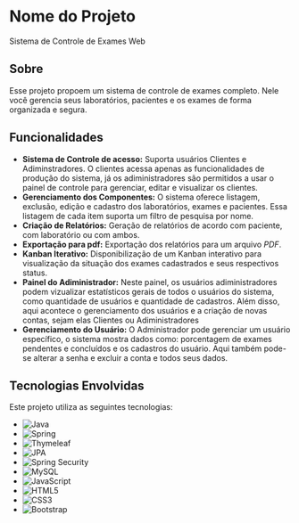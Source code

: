 # Nome do Projeto

Sistema de Controle de Exames Web

## Sobre

Esse projeto propoem um sistema de controle de exames completo. Nele você gerencia seus laboratórios, pacientes e os exames de forma organizada e segura.

## Funcionalidades

- **Sistema de Controle de acesso:** Suporta usuários Clientes e Adiminstradores. O clientes acessa apenas as funcionalidades de produção do sistema, já os adiministradores são permitidos a usar o painel de controle para gerenciar, editar e visualizar os clientes.
- **Gerenciamento dos Componentes:** O sistema oferece listagem, exclusão, edição e cadastro dos laboratórios, exames e pacientes. Essa listagem de cada item suporta um filtro de pesquisa por nome.
- **Criação de Relatórios:** Geração de relatórios de acordo com paciente, com laboratório ou com ambos.
- **Exportação para pdf:** Exportação dos relatórios para um arquivo *PDF*.
- **Kanban Iterativo:** Disponibilização de um Kanban interativo para visualização da situação dos exames cadastrados e seus respectivos status.
- **Painel do Adiministrador:** Neste painel, os usuários adiministradores podem vizualizar estatísticos gerais de todos o usuários do sistema, como quantidade de usuários e quantidade de cadastros. Além disso, aqui acontece o gerenciamento dos usuários e a criação de novas contas, sejam elas Clientes ou Adiministradores
- **Gerenciamento do Usuário:** O Administrador pode gerenciar um usuário específico, o sistema mostra dados como: porcentagem de exames pendentes e concluídos e os cadastros do usuário. Aqui também pode-se alterar a senha e excluir a conta e todos seus dados.

## Tecnologias Envolvidas

Este projeto utiliza as seguintes tecnologias:

- ![Java](https://img.shields.io/badge/java-%23ED8B00.svg?style=for-the-badge&logo=openjdk&logoColor=white)
- ![Spring](https://img.shields.io/badge/spring-%236DB33F.svg?style=for-the-badge&logo=spring&logoColor=white)
- ![Thymeleaf](https://img.shields.io/badge/Thymeleaf-%23005C0F.svg?style=for-the-badge&logo=Thymeleaf&logoColor=white)
- ![JPA](https://img.shields.io/badge/JPA-%236DB33F.svg?style=flat&logo=spring&logoColor=white)
- ![Spring Security](https://img.shields.io/badge/Spring%20Security-%236DB33F.svg?style=flat&logo=springsecurity&logoColor=white)
- ![MySQL](https://img.shields.io/badge/mysql-4479A1.svg?style=for-the-badge&logo=mysql&logoColor=white)
- ![JavaScript](https://img.shields.io/badge/javascript-%23323330.svg?style=for-the-badge&logo=javascript&logoColor=%23F7DF1E)
- ![HTML5](https://img.shields.io/badge/html5-%23E34F26.svg?style=for-the-badge&logo=html5&logoColor=white)
- ![CSS3](https://img.shields.io/badge/css3-%231572B6.svg?style=for-the-badge&logo=css3&logoColor=white)
- ![Bootstrap](https://img.shields.io/badge/bootstrap-%238511FA.svg?style=for-the-badge&logo=bootstrap&logoColor=white)
